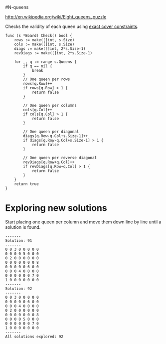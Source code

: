 #N-queens

http://en.wikipedia.org/wiki/Eight_queens_puzzle

Checks the validity of each queen using [exact cover constraints](http://en.wikipedia.org/wiki/Exact_cover).

```
func (s *Board) Check() bool {
	rows := make([]int, s.Size)
	cols := make([]int, s.Size)
	diags := make([]int, 2*s.Size-1)
	revDiags := make([]int, 2*s.Size-1)

	for _, q := range s.Queens {
		if q == nil {
			break
		}
		// One queen per rows
		rows[q.Row]++
		if rows[q.Row] > 1 {
			return false
		}

		// One queen per columns
		cols[q.Col]++
		if cols[q.Col] > 1 {
			return false
		}

		// One queen per diagonal
		diags[q.Row-q.Col+s.Size-1]++
		if diags[q.Row-q.Col+s.Size-1] > 1 {
			return false
		}

		// One queen per reverse diagonal
		revDiags[q.Row+q.Col]++
		if revDiags[q.Row+q.Col] > 1 {
			return false
		}
	}
	return true
}
```

# Exploring new solutions

Start placing one queen per column and move them down line by line until a solution is found.


```
-------
Solution: 91
-------
0 0 3 0 0 0 0 0 
0 0 0 0 5 0 0 0 
0 2 0 0 0 0 0 0 
0 0 0 0 0 0 0 8 
0 0 0 0 0 6 0 0 
0 0 0 4 0 0 0 0 
0 0 0 0 0 0 7 0 
1 0 0 0 0 0 0 0 
-------
Solution: 92
-------
0 0 3 0 0 0 0 0 
0 0 0 0 0 6 0 0 
0 0 0 4 0 0 0 0 
0 2 0 0 0 0 0 0 
0 0 0 0 0 0 0 8 
0 0 0 0 5 0 0 0 
0 0 0 0 0 0 7 0 
1 0 0 0 0 0 0 0 
-------
All solutions explored: 92
```